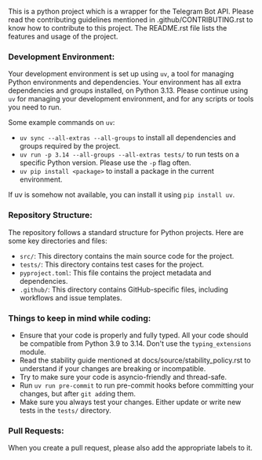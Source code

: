 This is a python project which is a wrapper for the Telegram Bot API. Please read the contributing
guidelines mentioned in .github/CONTRIBUTING.rst to know how to contribute to this project. The 
README.rst file lists the features and usage of the project.

### Development Environment:

Your development environment is set up using `uv`, a tool for managing Python environments and dependencies.
Your environment has all extra dependencies and groups installed, on Python 3.13. Please continue using `uv` for managing your development environment,
and for any scripts or tools you need to run.

Some example commands on `uv`:
- `uv sync --all-extras --all-groups` to install all dependencies and groups required by the project.
- `uv run -p 3.14 --all-groups --all-extras tests/` to run tests on a specific Python version. Please use the `-p` flag often.
- `uv pip install <package>` to install a package in the current environment.

If uv is somehow not available, you can install it using `pip install uv`.

### Repository Structure:

The repository follows a standard structure for Python projects. Here are some key directories and files:

- `src/`: This directory contains the main source code for the project.
- `tests/`: This directory contains test cases for the project.
- `pyproject.toml`: This file contains the project metadata and dependencies.
- `.github/`: This directory contains GitHub-specific files, including workflows and issue templates.


### Things to keep in mind while coding:

- Ensure that your code is properly and fully typed. All your code should be compatible from
  Python 3.9 to 3.14. Don't use the `typing_extensions` module.
- Read the stability guide mentioned at docs/source/stability_policy.rst to understand if your changes
  are breaking or incompatible.
- Try to make sure your code is asyncio-friendly and thread-safe.
- Run `uv run pre-commit` to run pre-commit hooks before committing your changes, but after `git add`ing them.
- Make sure you always test your changes. Either update or write new tests in the `tests/` directory.

### Pull Requests:

When you create a pull request, please also add the appropriate labels to it.
